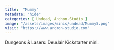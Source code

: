 ```yaml
---
title:  "Mummy"
metadate: "hide"
categories: [ Undead, Archon-Studio ]
image: "/assets/images/minis/undead/Mummy5.png"
visit: "https://www.archon-studio.com"
---
```

Dungeons & Lasers: Deuslair Kickstarter mini.